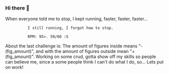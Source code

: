 ### Hi there 👋

When everyone told me to stop, I kept running, faster, faster, faster...

              I still running, I forgot how to stop.
              
              RPM: 95>. 59/60 :S
About the last challenge is: The amount of figures inside means "-(fig_amount)", and with the amount of figures outside mean "+(fig_amount)".
Working on some crud, gotta show off my skills so people can believe me, since a some people think I can't do what I do, so... Lets put on work!
<!--
**x-N0/x-n0** is a ✨ _special_ ✨ repository because its `README.md` (this file) appears on your GitHub profile.

Here are some ideas to get you started:

- 🔭 I’m currently working on ...
- 🌱 I’m currently learning ...
- 👯 I’m looking to collaborate on ...
- 🤔 I’m looking for help with ...
- 💬 Ask me about ...
- 📫 How to reach me: ...
- 😄 Pronouns: ...
- ⚡ Fun fact: ...
-->

